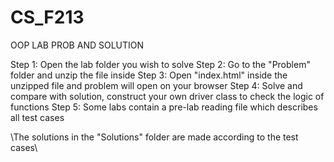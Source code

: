 # CS_F213
OOP LAB PROB AND SOLUTION 

Step 1: Open the lab folder you wish to solve
Step 2: Go to the "Problem" folder and unzip the file inside
Step 3: Open "index.html" inside the unzipped file and problem will open on your browser
Step 4: Solve and compare with solution, construct your own driver class to check the logic of functions
Step 5: Some labs contain a pre-lab reading file which describes all test cases

\\The solutions in the "Solutions" folder are made according to the test cases\\

